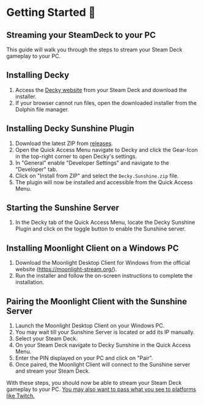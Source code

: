 # Getting Started 🚀 
## Streaming your SteamDeck to your PC

This guide will walk you through the steps to stream your Steam Deck gameplay to your PC.

## Installing Decky

1. Access the [Decky website](https://decky.xyz) from your Steam Deck and download the installer.
2. If your browser cannot run files, open the downloaded installer from the Dolphin file manager.

## Installing Decky Sunshine Plugin

1. Download the latest ZIP from [releases](https://github.com/s0t7x/decky-sunshine/releases/latest).
2. Open the Quick Access Menu navigate to Decky and click the Gear-Icon in the top-right corner to open Decky's settings.
3. In "General" enable "Developer Settings" and navigate to the "Developer" tab.
4. Click on "Install from ZIP" and select the `Decky.Sunshine.zip` file.
5. The plugin will now be installed and accessible from the Quick Access Menu.

## Starting the Sunshine Server

1. In the Decky tab of the Quick Access Menu, locate the Decky Sunshine Plugin and click on the toggle button to enable the Sunshine server.

## Installing Moonlight Client on a Windows PC

1. Download the Moonlight Desktop Client for Windows from the official website (https://moonlight-stream.org/).
2. Run the installer and follow the on-screen instructions to complete the installation.

## Pairing the Moonlight Client with the Sunshine Server

1. Launch the Moonlight Desktop Client on your Windows PC.
2. You may wait till your Sunshine Server is located or add its IP manually.
3. Select your Steam Deck.
4. On your Steam Deck navigate to Decky Sunshine in the Quick Access Menu.
5. Enter the PIN displayed on your PC and click on "Pair".
6. Once paired, the Moonlight Client will connect to the Sunshine server and stream your Steam Deck.

With these steps, you should now be able to stream your Steam Deck gameplay to your PC.
[You may also want to pass what you see to platforms like Twitch.](https://github.com/s0t7x/decky-sunshine/blob/main/docs/platform_streaming.md)
